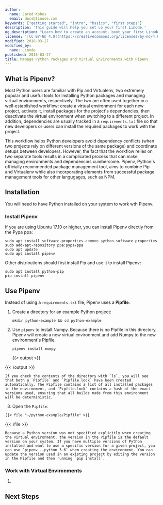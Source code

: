 ```yaml
---
author:
  name: Jared Kobos
  email: docs@linode.com
keywords: ["getting started", "intro", "basics", "first steps"]
description: 'This guide will help you set up your first Linode.'
og_description: "Learn how to create an account, boot your first Linode, and connect via SSH with our Getting Started guide."
license: '[CC BY-ND 4.0](https://creativecommons.org/licenses/by-nd/4.0)'
modified: 2018-03-27
modified_by:
  name: Linode
published: 2018-03-27
title: Manage Python Packages and Virtual Environments with Pipenv
---
```


## What is Pipenv?

Most Python users are familiar with Pip and Virtualenv, two extremely popular and useful tools for installing Python packages and managing virtual environments, respectively. The two are often used together in a well-established workflow: create a virtual environment for each new project, activate it, install packages for the project's dependencies, then deactivate the virtual environment when switching to a different project. In addition, dependencies are usually tracked in a `requirements.txt` file so that new developers or users can install the required packages to work with the project.

This workflow helps Python developers avoid dependency conflicts (when two projects rely on different versions of the same package) and coordinate setups between developers. However, the fact that the workflow relies on two separate tools results in a complicated process that can make managing environments and dependencies cumbersome. Pipenv, Python's officially recommended package management tool, aims to combine Pip and Virtualenv while also incorporating elements from successful package management tools for other langugages, such as NPM.

## Installation

You will need to have Python installed on your system to work wth Pipenv.

### Install Pipenv

If you are using Ubuntu 17.10 or higher, you can install Pipenv directly from the Pypa ppa:

    sudo apt install software-properties-common python-software-properties
    sudo add-apt-repository ppa:pypa/ppa
    sudo apt update
    sudo apt install pipenv

Other distributions should first install Pip and use it to install Pipenv:

    sudo apt install python-pip
    pip install pipenv

## Use Pipenv

Instead of using a `requirements.txt` file, Pipenv uses a **Pipfile**.

1.  Create a directory for an example Python project:

        mkdir python-example && cd python-example

2.  Use `pipenv` to install Numpy. Because there is no Pipfile in this directory, Pipenv will create a new virtual environment and add Numpy to the new environment's Pipfile.

        pipenv install numpy

    {{< output >}}

{{< /output >}}

    If you check the contents of the directory with `ls`, you will see that both a `Pipfile` and `Pipfile.lock` have been created automatically. The Pipfile contains a list of all installed packages in the environment, and `Pipfile.lock` contains a hash of the exact versions used, ensuring that all builds made from this environment will be deterministic.

3.   Open the `Pipfile`:

    {{< file "~/python-example/Pipfile" >}}

{{< /file >}}

    Because a Python version was not specified explicitly when creating the virtual environment, the version in the Pipfile is the default version on your system. If you have multiple versions of Python installed and want to use a specific version for a given project, you can use `pipenv --python 3.6` when creating the environment. You can update the version used in an existing project by editing the version in the Pipfile and then running `pip install`.

### Work with Virtual Environments

1.



## Next Steps
